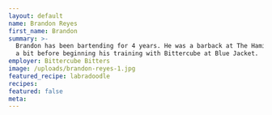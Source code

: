 ```yaml
---
layout: default
name: Brandon Reyes
first_name: Brandon
summary: >-
  Brandon has been bartending for 4 years. He was a barback at The Hamilton for
  a bit before beginning his training with Bittercube at Blue Jacket.
employer: Bittercube Bitters
image: /uploads/brandon-reyes-1.jpg
featured_recipe: labradoodle
recipes:
featured: false
meta:
---
```


